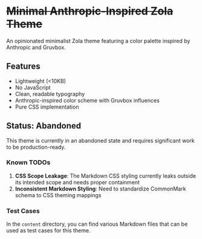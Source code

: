 # ~~Minimal Anthropic-Inspired Zola Theme~~

An opinionated minimalist Zola theme featuring a color palette inspired by Anthropic and Gruvbox.

## Features

- Lightweight (<10KB)
- No JavaScript
- Clean, readable typography
- Anthropic-inspired color scheme with Gruvbox influences
- Pure CSS implementation

## Status: Abandoned

This theme is currently in an abandoned state and requires significant work to be production-ready.

### Known TODOs

1. **CSS Scope Leakage**: The Markdown CSS styling currently leaks outside its intended scope and needs proper containment
2. **Inconsistent Markdown Styling**: Need to standardize CommonMark schema to CSS theming mappings

### Test Cases
In the `content` directory, you can find various Markdown files that can be used as test cases for this theme.

